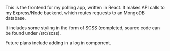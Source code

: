 This is the frontend for my polling app, written in React. It makes API calls to my Express/Node backend, which routes requests to an MongoDB database. 

It includes some styling in the form of SCSS (completed, source code can be found under /src/scss).

Future plans include adding in a log in component.